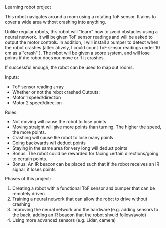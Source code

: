 Learning robot project

This robot navigates around a room using a rotating ToF sensor. It aims to cover a wide area without crashing into anything. 

Unlike regular robots, this robot will "learn" how to avoid obstacles using a neural network. It will be given ToF sensor readings and will be asked to output the motor controls. In addition, I will install a bumper to detect when the robot crashes (alternatively, I could count ToF sensor readings under 10 cm as a "crash" ). The robot will be given a score system, and will lose points if the robot does not move or if it crashes.

If successful enough, the robot can be used to map out rooms.

Inputs:
- ToF sensor reading array
- Whether or not the robot crashed
Outputs:
- Motor 1 speed/direction
- Motor 2 speed/direction

Rules:
- Not moving will cause the robot to lose points
- Moving straight will give more points than turning. The higher the speed, the more points.
- Crashing will cause the robot to lose many points
- Going backwards will deduct points
- Staying in the same area for very long will deduct points
- Bonus: The robot could be rewarded for facing certain directions/going to certain points.
- Bonus: An IR beacon can be placed such that if the robot receives an IR signal, it loses points.


Phases of this project:
1. Creating a robot with a functional ToF sensor and bumper that can be remotely driven
2. Training a neural network that can allow the robot to drive without crashing
3. Improving the neural network and the hardware (e.g. adding sensors to the back, adding an IR beacon that the robot should follow/avoid)
4. Using more advanced sensors (e.g. Lidar, camera)

